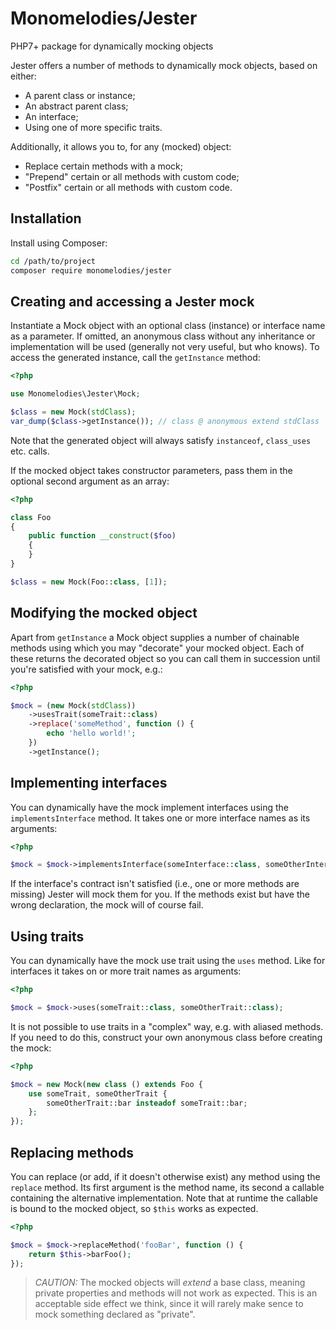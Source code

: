 # Monomelodies/Jester
PHP7+ package for dynamically mocking objects

Jester offers a number of methods to dynamically mock objects, based on either:

- A parent class or instance;
- An abstract parent class;
- An interface;
- Using one of more specific traits.

Additionally, it allows you to, for any (mocked) object:

- Replace certain methods with a mock;
- "Prepend" certain or all methods with custom code;
- "Postfix" certain or all methods with custom code.

## Installation

Install using Composer:

```sh
cd /path/to/project
composer require monomelodies/jester

```

## Creating and accessing a Jester mock
Instantiate a Mock object with an optional class (instance) or interface name
as a parameter. If omitted, an anonymous class without any inheritance or
implementation will be used (generally not very useful, but who knows). To
access the generated instance, call the `getInstance` method:

```php
<?php

use Monomelodies\Jester\Mock;

$class = new Mock(stdClass);
var_dump($class->getInstance()); // class @ anonymous extend stdClass

```

Note that the generated object will always satisfy `instanceof`, `class_uses`
etc. calls.

If the mocked object takes constructor parameters, pass them in the optional
second argument as an array:

```php
<?php

class Foo
{
    public function __construct($foo)
    {
    }
}

$class = new Mock(Foo::class, [1]);

```

## Modifying the mocked object
Apart from `getInstance` a Mock object supplies a number of chainable methods
using which you may "decorate" your mocked object. Each of these returns the
decorated object so you can call them in succession until you're satisfied with
your mock, e.g.:

```php
<?php

$mock = (new Mock(stdClass))
    ->usesTrait(someTrait::class)
    ->replace('someMethod', function () {
        echo 'hello world!';
    })
    ->getInstance();

```

## Implementing interfaces
You can dynamically have the mock implement interfaces using the
`implementsInterface` method. It takes one or more interface names as its
arguments:

```php
<?php

$mock = $mock->implementsInterface(someInterface::class, someOtherInterface::class);

```

If the interface's contract isn't satisfied (i.e., one or more methods are
missing) Jester will mock them for you. If the methods exist but have the wrong
declaration, the mock will of course fail.

## Using traits
You can dynamically have the mock use trait using the `uses` method. Like for
interfaces it takes on or more trait names as arguments:

```php
<?php

$mock = $mock->uses(someTrait::class, someOtherTrait::class);

```

It is not possible to use traits in a "complex" way, e.g. with aliased methods.
If you need to do this, construct your own anonymous class before creating the
mock:

```php
<?php

$mock = new Mock(new class () extends Foo {
    use someTrait, someOtherTrait {
        someOtherTrait::bar insteadof someTrait::bar;
    };
});

```

## Replacing methods
You can replace (or add, if it doesn't otherwise exist) any method using the
`replace` method. Its first argument is the method name, its second a callable
containing the alternative implementation. Note that at runtime the callable is
bound to the mocked object, so `$this` works as expected.

```php
<?php

$mock = $mock->replaceMethod('fooBar', function () {
    return $this->barFoo();
});

```

> *CAUTION:* The mocked objects will _extend_ a base class, meaning private
> properties and methods will not work as expected. This is an acceptable side
> effect we think, since it will rarely make sence to mock something declared
> as "private".

